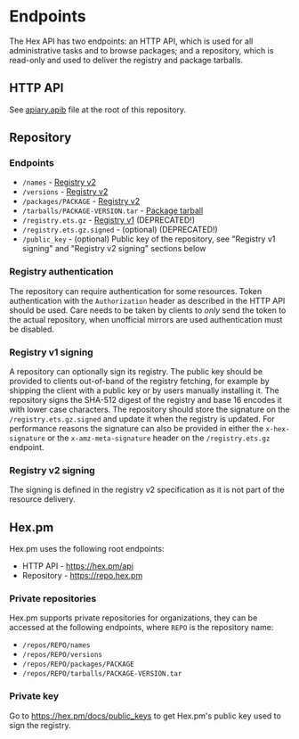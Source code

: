 # Endpoints

The Hex API has two endpoints: an HTTP API, which is used for all administrative tasks and to browse packages; and a repository, which is read-only and used to deliver the registry and package tarballs.

## HTTP API

See [apiary.apib](https://github.com/hexpm/specifications/blob/master/apiary.apib) file at the root of this repository.

## Repository

### Endpoints

  * `/names` - [Registry v2](https://github.com/hexpm/specifications/blob/master/registry-v2.md)
  * `/versions` - [Registry v2](https://github.com/hexpm/specifications/blob/master/registry-v2.md)
  * `/packages/PACKAGE` - [Registry v2](https://github.com/hexpm/specifications/blob/master/registry-v2.md)
  * `/tarballs/PACKAGE-VERSION.tar` - [Package tarball](https://github.com/hexpm/specifications/blob/master/package_tarball.md)
  * `/registry.ets.gz` - [Registry v1](https://github.com/hexpm/specifications/blob/master/registry-v1.md) (DEPRECATED!)
  * `/registry.ets.gz.signed` - (optional) (DEPRECATED!)
  * `/public_key` - (optional) Public key of the repository, see "Registry v1 signing" and "Registry v2 signing" sections below

### Registry authentication

The repository can require authentication for some resources. Token authentication with the `Authorization` header as described in the HTTP API should be used. Care needs to be taken by clients to *only* send the token to the actual repository, when unofficial mirrors are used authentication must be disabled.

### Registry v1 signing

A repository can optionally sign its registry. The public key should be provided to clients out-of-band of the registry fetching, for example by shipping the client with a public key or by users manually installing it. The repository signs the SHA-512 digest of the registry and base 16 encodes it with lower case characters. The repository should store the signature on the `/registry.ets.gz.signed` and update it when the registry is updated. For performance reasons the signature can also be provided in either the `x-hex-signature` or the `x-amz-meta-signature` header on the `/registry.ets.gz` endpoint.

### Registry v2 signing

The signing is defined in the registry v2 specification as it is not part of the resource delivery.

## Hex.pm

Hex.pm uses the following root endpoints:

  * HTTP API - https://hex.pm/api
  * Repository - https://repo.hex.pm

### Private repositories

Hex.pm supports private repositories for organizations, they can be accessed at the following endpoints, where `REPO` is the repository name:

  * `/repos/REPO/names`
  * `/repos/REPO/versions`
  * `/repos/REPO/packages/PACKAGE`
  * `/repos/REPO/tarballs/PACKAGE-VERSION.tar`

### Private key

Go to https://hex.pm/docs/public_keys to get Hex.pm's public key used to sign the registry.
